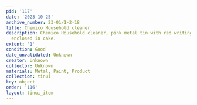 ```yaml
---
pid: '117'
date: '2023-10-25'
archive_number: 23-01/1-2-18
title: Chemico Household cleaner
description: Chemico Household cleaner, pink metal tin with red writing. Product still
  enclosed in cake.
extent: '1'
condition: Good
date_unvalidated: Unknown
creator: Unknown
collector: Unknown
materials: Metal, Paint, Product
collection: tinui
key: object
order: '116'
layout: tinui_item
---
```

